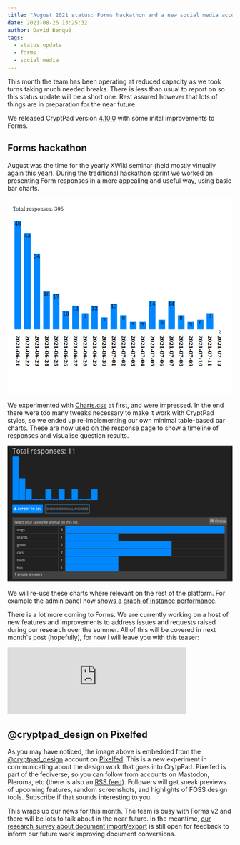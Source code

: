 ```yaml
---
title: "August 2021 status: Forms hackathon and a new social media account"
date: 2021-08-26 13:25:32
author: David Benqué
tags:
  - status update
  - forms
  - social media
---
```



This month the team has been operating at reduced capacity as we took turns taking much needed breaks. There is less than usual to report on so this status update will be a short one. Rest assured however that lots of things are in preparation for the near future.

We released CryptPad version [4.10.0](https://github.com/xwiki-labs/cryptpad/releases/tag/4.10.0) with some inital improvements to Forms.

## Forms hackathon

August was the time for the yearly XWiki seminar (held mostly virtually again this year). During the traditional hackathon sprint we worked on presenting Form responses in a more appealing and useful way, using basic bar charts.

![Experiments with Charts.css](/images/forms_chart_timeline.png)  


We experimented with [Charts.css](https://chartscss.org/) at first, and were impressed. In the end there were too many tweaks necessary to make it work with CryptPad styles, so we ended up re-implementing our own minimal table-based bar charts. These are now used on the response page to show a timeline of responses and visualise question results.

![The new graphs on the Form response page](/images/forms_graphs.png)

We will re-use these charts where relevant on the rest of the platform. For example the admin panel now [shows a graph of instance performance](https://pixelfed.social/p/cryptpad_design/334240738311278592).

There is a lot more coming to Forms. We are currently working on a host of new features and improvements to address issues and requests raised during our research over the summer. All of this will be covered in next month's post (hopefully), for now I will leave you with this teaser: 

<iframe src="https://pixelfed.social/p/cryptpad_design/336067660808851456/embed?caption=true&likes=false&layout=full" class="pixelfed__embed" style="max-width: 100%; border: 0" width="400" allowfullscreen="allowfullscreen"></iframe><script async defer src="/js/pixelfed-embed.js"></script>

## @cryptpad_design on Pixelfed

As you may have noticed, the image above is embedded from the [@cryptpad_design](https://pixelfed.social/cryptpad_design) account on [Pixelfed](https://pixelfed.org/). This is a new experiment in communicating about the design work that goes into CrytpPad. Pixelfed is part of the fediverse, so you can follow from accounts on Mastodon, Pleroma, etc (there is also an [RSS feed](https://pixelfed.social/users/cryptpad_design.atom)). Followers will get sneak previews of upcoming features, random screenshots, and highlights of FOSS design tools. Subscribe if that sounds interesting to you.


This wraps up our news for this month. The team is busy with Forms v2 and there will be lots to talk about in the near future. In the meantime, [our research survey about document import/export](https://cryptpad.fr/form/#/2/form/view/kdhTrcywvS+ToQ3r4DI75sbfz+uyUPlHRWJhyWF7pVI/) is still open for feedback to inform our future work improving document conversions.

